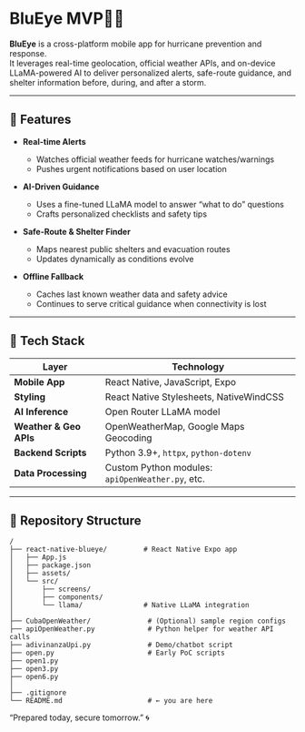 # BluEye MVP📱🌀

**BluEye** is a cross-platform mobile app for hurricane prevention and response.  
It leverages real-time geolocation, official weather APIs, and on-device LLaMA-powered AI to deliver personalized alerts, safe-route guidance, and shelter information before, during, and after a storm.

---

## 🚀 Features

- **Real-time Alerts**  
  - Watches official weather feeds for hurricane watches/warnings  
  - Pushes urgent notifications based on user location  

- **AI-Driven Guidance**  
  - Uses a fine-tuned LLaMA model to answer “what to do” questions  
  - Crafts personalized checklists and safety tips  

- **Safe-Route & Shelter Finder**  
  - Maps nearest public shelters and evacuation routes  
  - Updates dynamically as conditions evolve  

- **Offline Fallback**  
  - Caches last known weather data and safety advice  
  - Continues to serve critical guidance when connectivity is lost  

---

## 🧱 Tech Stack

| Layer                   | Technology                                         |
|-------------------------|----------------------------------------------------|
| **Mobile App**          | React Native, JavaScript, Expo                     |
| **Styling**             | React Native Stylesheets, NativeWindCSS   |
| **AI Inference**        | Open Router LLaMA model  |
| **Weather & Geo APIs**  | OpenWeatherMap, Google Maps Geocoding              |
| **Backend Scripts**     | Python 3.9+, `httpx`, `python-dotenv`              |
| **Data Processing**     | Custom Python modules: `apiOpenWeather.py`, etc.   |

---

## 📂 Repository Structure

```
/
├── react-native-blueye/         # React Native Expo app
│   ├── App.js
│   ├── package.json
│   ├── assets/
│   └── src/
│       ├── screens/
│       ├── components/
│       └── llama/               # Native LLaMA integration
│
├── CubaOpenWeather/              # (Optional) sample region configs
├── apiOpenWeather.py             # Python helper for weather API calls
├── adivinanzaUpi.py              # Demo/chatbot script
├── open.py                       # Early PoC scripts
├── open1.py
├── open3.py
├── open6.py
│
├── .gitignore
└── README.md                     # ← you are here
```

“Prepared today, secure tomorrow.” 🌀

